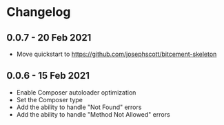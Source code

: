 # Changelog

## 0.0.7 - 20 Feb 2021
- Move quickstart to https://github.com/josephscott/bitcement-skeleton

## 0.0.6 - 15 Feb 2021
- Enable Composer autoloader optimization
- Set the Composer type
- Add the ability to handle "Not Found" errors
- Add the ability to handle "Method Not Allowed" errors
